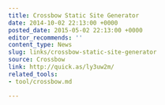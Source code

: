 ```yaml
---
title: Crossbow Static Site Generator
date: 2014-10-02 22:13:00 +0000
posted_date: 2015-05-02 22:13:00 +0000
editor_recommends: ''
content_type: News
slug: links/crossbow-static-site-generator
source: Crossbow
link: http://quick.as/ly3uw2m/
related_tools:
- tool/crossbow.md

---
```

